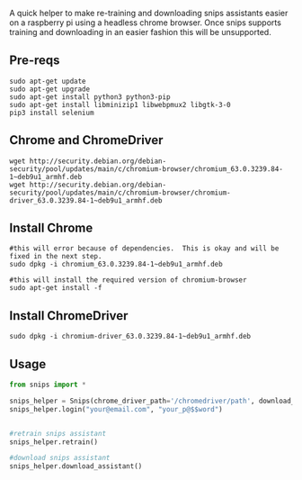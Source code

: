 A quick helper to make re-training and downloading snips assistants easier on a raspberry pi using a headless chrome browser.  Once snips supports training and downloading in an easier fashion this will be unsupported.

## Pre-reqs
```
sudo apt-get update
sudo apt-get upgrade
sudo apt-get install python3 python3-pip
sudo apt-get install libminizip1 libwebpmux2 libgtk-3-0
pip3 install selenium
```

## Chrome and ChromeDriver
```
wget http://security.debian.org/debian-security/pool/updates/main/c/chromium-browser/chromium_63.0.3239.84-1~deb9u1_armhf.deb
wget http://security.debian.org/debian-security/pool/updates/main/c/chromium-browser/chromium-driver_63.0.3239.84-1~deb9u1_armhf.deb
```

## Install Chrome
```
#this will error because of dependencies.  This is okay and will be fixed in the next step.
sudo dpkg -i chromium_63.0.3239.84-1~deb9u1_armhf.deb
```

```
#this will install the required version of chromium-browser
sudo apt-get install -f
```

## Install ChromeDriver
```
sudo dpkg -i chromium-driver_63.0.3239.84-1~deb9u1_armhf.deb
```

## Usage

```python
from snips import *

snips_helper = Snips(chrome_driver_path='/chromedriver/path', download_dir='/download/path')
snips_helper.login("your@email.com", "your_p@$$word")


#retrain snips assistant
snips_helper.retrain()

#download snips assistant
snips_helper.download_assistant()


